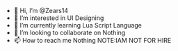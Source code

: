 - 👋 Hi, I’m @Zears14
- 👀 I’m interested in UI Designing
- 🌱 I’m currently learning Lua Script Language
- 💞️ I’m looking to collaborate on Nothing
- 📫 How to reach me Nothing
NOTE:IAM NOT FOR HIRE

<!---
Zears14/Zears14 is a ✨ special ✨ repository because its `README.md` (this file) appears on your GitHub profile.
You can click the Preview link to take a look at your changes.
--->
